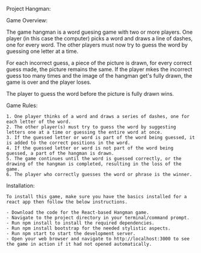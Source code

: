 <!-- Student Name: Evan Bezuidenhout -->
<!-- Student Number: -->
<!-- Task: 21 -->
<!-- Compulsory Task: 1 -->
<!-- File Name: readme.md -->

Project Hangman:

Game Overview:

The game hangman is a word guesing game with two or more players. One player (in this case the computer) picks a word and draws a line of dashes, one for every word. The other players must now try to guess the word by guessing one letter at a time. 

For each incorrect guess, a piece of the picture is drawn, for every correct guess made, the picture remains the same. If the player mkes the incorrect guess too many times and the image of the hangman get's fully drawn, the game is over and the player loses.

The player to guess the word before the picture is fully drawn wins.

Game Rules:

    1. One player thinks of a word and draws a series of dashes, one for each letter of the word.
    2. The other player(s) must try to guess the word by suggesting letters one at a time or guessing the entire word at once.
    3. If the guessed letter or word is part of the word being guessed, it is added to the correct positions in the word.
    4. If the guessed letter or word is not part of the word being guessed, a part of the hangman is drawn.
    5. The game continues until the word is guessed correctly, or the drawing of the hangman is completed, resulting in the loss of the game.
    6. The player who correctly guesses the word or phrase is the winner.

Installation:

    To install this game, make sure you have the basics installed for a react app then follow the below instructions.

    - Download the code for the React-based Hangman game.
    - Navigate to the project directory in your terminal/command prompt.
    - Run npm install to install the required dependencies.
    - Run npm install bootstrap for the needed stylistic aspects.
    - Run npm start to start the development server.
    - Open your web browser and navigate to http://localhost:3000 to see the game in action if it had not opened automatically.
